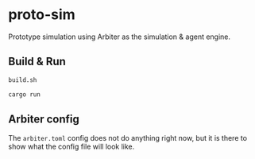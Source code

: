 # proto-sim

Prototype simulation using Arbiter as the simulation & agent engine.

## Build & Run
```bash
build.sh

cargo run
```

## Arbiter config

The `arbiter.toml` config does not do anything right now, but it is there to show what the config file will look like.